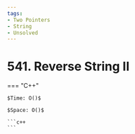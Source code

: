 ```yaml
---
tags:
- Two Pointers
- String
- Unsolved
---
```



# 541. Reverse String II

=== "C++"

    $Time: O()$

    $Space: O()$

    ```c++
    ```